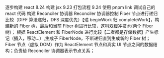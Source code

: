 逐步构建 react
8.24 构建 jsx
9.23 打包流程
9.24
使用 pnpm link 调试自己的 react 代码
构建 Reconciler 协调器
Reconciler 协调器控制 Fiber 节点进行递归比较（DIFF 算法递归，DFS 深度优先）【递 beginWork 归 completeWork】，构建新的 Fiber 树，最后和当前 Fiber 树进行比较，这叫双缓冲技术(两个 Fiber 树)；
根据 ReactElement 和 FiberNode 进行比较【二者都是存储数据】产生标记（插入，移动...）,生成子 FiberNode，不断递归直到生成新的 Fiber 树；
Fiber 节点（虚拟 DOM）作为 ReactElement 节点和真实 UI 节点之间的数据结构；负责给 Reconciler 协调器表示节点关系；
